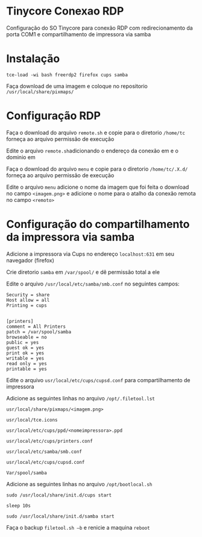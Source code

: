 # Tinycore Conexao RDP
Configuração do SO Tinycore para conexão RDP com redirecionamento da porta COM1 e compartilhamento de impressora via samba

# Instalação

`tce-load -wi bash freerdp2 firefox cups samba`

Faça download de uma imagem e coloque no repositorio `/usr/local/share/pixmaps/`

# Configuração RDP

Faça o download do arquivo `remote.sh` e copie para o diretorio `/home/tc` forneça ao arquivo permissão de execução

Edite o arquivo `remote.sh`adicionando o endereço da conexão em <servidor> e o dominio em <dominio>

Faça o download do arquivo `menu` e copie para o diretorio `/home/tc/.X.d/` forneça ao arquivo permissão de execução

Edite o arquivo `menu` adicione o nome da imagem que foi feita o download no campo `<imagem.png>` e adicione o nome para o atalho da conexão remota no campo `<remoto>`

# Configuração do compartilhamento da impressora via samba

Adicione a impressora via Cups no endereço `localhost:631` em seu navegador (firefox)

Crie diretorio `samba` em `/var/spool/` e dê permissão total a ele

Edite o arquivo `/usr/local/etc/samba/smb.conf` no seguintes campos:

```
Security = share
Host allow = all
Printing = cups


[printers]
comment = All Printers
patch = /var/spool/samba
browseable = no
public = yes
guest ok = yes
print ok = yes
writable = yes
read only = yes
printable = yes
```

Edite o arquivo  `usr/local/etc/cups/cupsd.conf` para compartilhamento de impressora

Adicione as seguintes linhas no arquivo `/opt/.filetool.lst`

```
usr/local/share/pixmaps/<imagem.png>

usr/local/tce.icons

usr/local/etc/cups/ppd/<nomeimpressora>.ppd

usr/local/etc/cups/printers.conf

usr/local/etc/samba/smb.conf

usr/local/etc/cups/cupsd.conf

Var/spool/samba
```

Adicione as seguintes linhas no arquivo `/opt/bootlocal.sh`

```
sudo /usr/local/share/init.d/cups start

sleep 10s

sudo /usr/local/share/init.d/samba start
```

Faça o backup `filetool.sh –b` e renicie a maquina `reboot`
